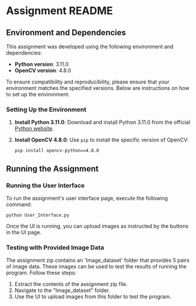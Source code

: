 # Assignment README

## Environment and Dependencies

This assignment was developed using the following environment and dependencies:

- **Python version**: 3.11.0
- **OpenCV version**: 4.8.0

To ensure compatibility and reproducibility, please ensure that your environment matches the specified versions. Below are instructions on how to set up the environment.

### Setting Up the Environment

1. **Install Python 3.11.0**:
   Download and install Python 3.11.0 from the official [Python website](https://www.python.org/downloads/release/python-3110/).

2. **Install OpenCV 4.8.0**:
   Use `pip` to install the specific version of OpenCV:
   ```
   pip install opencv-python==4.8.0
   
## Running the Assignment
### Running the User Interface

To run the assignment's user interface page, execute the following command:

    python User_Interface.py

Once the UI is running, you can upload images as instructed by the buttons in the UI page.

### Testing with Provided Image Data

The assignment zip contains an 'Image_dataset' folder that provides 5 pairs of image data. These images can be used to test the results of running the program. Follow these steps:

1. Extract the contents of the assignment zip file.
2. Navigate to the "Image_dataset" folder.
3. Use the UI to upload images from this folder to test the program.

